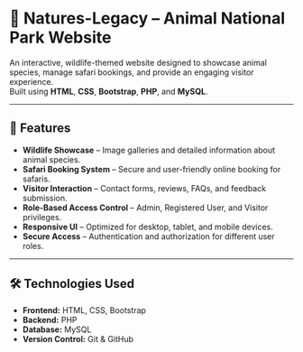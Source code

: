 # 🦁 Natures-Legacy – Animal National Park Website

An interactive, wildlife-themed website designed to showcase animal species, manage safari bookings, and provide an engaging visitor experience.  
Built using **HTML**, **CSS**, **Bootstrap**, **PHP**, and **MySQL**.

---

## 🌿 Features

- **Wildlife Showcase** – Image galleries and detailed information about animal species.
- **Safari Booking System** – Secure and user-friendly online booking for safaris.
- **Visitor Interaction** – Contact forms, reviews, FAQs, and feedback submission.
- **Role-Based Access Control** – Admin, Registered User, and Visitor privileges.
- **Responsive UI** – Optimized for desktop, tablet, and mobile devices.
- **Secure Access** – Authentication and authorization for different user roles.

---

## 🛠️ Technologies Used

- **Frontend:** HTML, CSS, Bootstrap
- **Backend:** PHP
- **Database:** MySQL
- **Version Control:** Git & GitHub
